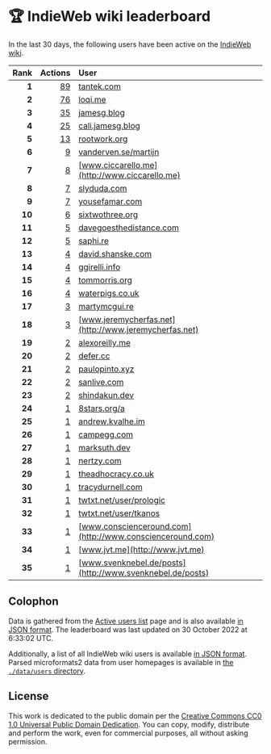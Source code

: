 # 🏆 IndieWeb wiki leaderboard

In the last 30 days, the following users have been active on the [IndieWeb wiki](https://indieweb.org).

| Rank | Actions | User |
|-----:|--------:|:-----|
| **1** | [89](https://indieweb.org/Special:Contributions/Tantek.com) | [tantek.com](http://tantek.com) |
| **2** | [76](https://indieweb.org/Special:Contributions/Loqi.me) | [loqi.me](http://loqi.me) |
| **3** | [35](https://indieweb.org/Special:Contributions/Jamesg.blog) | [jamesg.blog](http://jamesg.blog) |
| **4** | [25](https://indieweb.org/Special:Contributions/Cali.jamesg.blog) | [cali.jamesg.blog](http://cali.jamesg.blog) |
| **5** | [13](https://indieweb.org/Special:Contributions/Rootwork.org) | [rootwork.org](http://rootwork.org) |
| **6** | [9](https://indieweb.org/Special:Contributions/Vanderven.se_martijn) | [vanderven.se/martijn](http://vanderven.se/martijn) |
| **7** | [8](https://indieweb.org/Special:Contributions/Www.ciccarello.me) | [www.ciccarello.me](http://www.ciccarello.me) |
| **8** | [7](https://indieweb.org/Special:Contributions/Slyduda.com) | [slyduda.com](http://slyduda.com) |
| **9** | [7](https://indieweb.org/Special:Contributions/Yousefamar.com) | [yousefamar.com](http://yousefamar.com) |
| **10** | [6](https://indieweb.org/Special:Contributions/Sixtwothree.org) | [sixtwothree.org](http://sixtwothree.org) |
| **11** | [5](https://indieweb.org/Special:Contributions/Davegoesthedistance.com) | [davegoesthedistance.com](http://davegoesthedistance.com) |
| **12** | [5](https://indieweb.org/Special:Contributions/Saphi.re) | [saphi.re](http://saphi.re) |
| **13** | [4](https://indieweb.org/Special:Contributions/David.shanske.com) | [david.shanske.com](http://david.shanske.com) |
| **14** | [4](https://indieweb.org/Special:Contributions/Ggirelli.info) | [ggirelli.info](http://ggirelli.info) |
| **15** | [4](https://indieweb.org/Special:Contributions/Tommorris.org) | [tommorris.org](http://tommorris.org) |
| **16** | [4](https://indieweb.org/Special:Contributions/Waterpigs.co.uk) | [waterpigs.co.uk](http://waterpigs.co.uk) |
| **17** | [3](https://indieweb.org/Special:Contributions/Martymcgui.re) | [martymcgui.re](http://martymcgui.re) |
| **18** | [3](https://indieweb.org/Special:Contributions/Www.jeremycherfas.net) | [www.jeremycherfas.net](http://www.jeremycherfas.net) |
| **19** | [2](https://indieweb.org/Special:Contributions/Alexoreilly.me) | [alexoreilly.me](http://alexoreilly.me) |
| **20** | [2](https://indieweb.org/Special:Contributions/Defer.cc) | [defer.cc](http://defer.cc) |
| **21** | [2](https://indieweb.org/Special:Contributions/Paulopinto.xyz) | [paulopinto.xyz](http://paulopinto.xyz) |
| **22** | [2](https://indieweb.org/Special:Contributions/Sanlive.com) | [sanlive.com](http://sanlive.com) |
| **23** | [2](https://indieweb.org/Special:Contributions/Shindakun.dev) | [shindakun.dev](http://shindakun.dev) |
| **24** | [1](https://indieweb.org/Special:Contributions/8stars.org_a) | [8stars.org/a](http://8stars.org/a) |
| **25** | [1](https://indieweb.org/Special:Contributions/Andrew.kvalhe.im) | [andrew.kvalhe.im](http://andrew.kvalhe.im) |
| **26** | [1](https://indieweb.org/Special:Contributions/Campegg.com) | [campegg.com](http://campegg.com) |
| **27** | [1](https://indieweb.org/Special:Contributions/Marksuth.dev) | [marksuth.dev](http://marksuth.dev) |
| **28** | [1](https://indieweb.org/Special:Contributions/Nertzy.com) | [nertzy.com](http://nertzy.com) |
| **29** | [1](https://indieweb.org/Special:Contributions/Theadhocracy.co.uk) | [theadhocracy.co.uk](http://theadhocracy.co.uk) |
| **30** | [1](https://indieweb.org/Special:Contributions/Tracydurnell.com) | [tracydurnell.com](http://tracydurnell.com) |
| **31** | [1](https://indieweb.org/Special:Contributions/Twtxt.net_user_prologic) | [twtxt.net/user/prologic](http://twtxt.net/user/prologic) |
| **32** | [1](https://indieweb.org/Special:Contributions/Twtxt.net_user_tkanos) | [twtxt.net/user/tkanos](http://twtxt.net/user/tkanos) |
| **33** | [1](https://indieweb.org/Special:Contributions/Www.conscienceround.com) | [www.conscienceround.com](http://www.conscienceround.com) |
| **34** | [1](https://indieweb.org/Special:Contributions/Www.jvt.me) | [www.jvt.me](http://www.jvt.me) |
| **35** | [1](https://indieweb.org/Special:Contributions/Www.svenknebel.de_posts) | [www.svenknebel.de/posts](http://www.svenknebel.de/posts) |


## Colophon

Data is gathered from the [Active users list](https://indieweb.org/Special:ActiveUsers) page and is also available [in JSON format](https://github.com/jgarber623/indieweb-wiki-leaderboard/blob/main/data/leaderboard.json). The leaderboard was last updated on 30 October 2022 at 6:33:02 UTC.

Additionally, a list of all IndieWeb wiki users is available [in JSON format](https://github.com/jgarber623/indieweb-wiki-leaderboard/blob/main/data/users.json). Parsed microformats2 data from user homepages is available in [the `./data/users` directory](https://github.com/jgarber623/indieweb-wiki-leaderboard/blob/main/data/users).

## License

This work is dedicated to the public domain per the [Creative Commons CC0 1.0 Universal Public Domain Dedication](https://creativecommons.org/publicdomain/zero/1.0/). You can copy, modify, distribute and perform the work, even for commercial purposes, all without asking permission.
